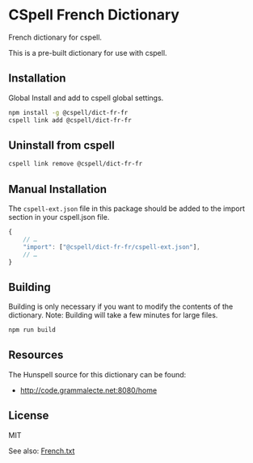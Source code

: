 # CSpell French Dictionary

French dictionary for cspell.

This is a pre-built dictionary for use with cspell.

## Installation

Global Install and add to cspell global settings.

```sh
npm install -g @cspell/dict-fr-fr
cspell link add @cspell/dict-fr-fr
```

## Uninstall from cspell

```sh
cspell link remove @cspell/dict-fr-fr
```

## Manual Installation

The `cspell-ext.json` file in this package should be added to the import section in your cspell.json file.

```javascript
{
    // …
    "import": ["@cspell/dict-fr-fr/cspell-ext.json"],
    // …
}
```

## Building

Building is only necessary if you want to modify the contents of the dictionary. Note: Building will take a few minutes for large files.

```sh
npm run build
```

## Resources

The Hunspell source for this dictionary can be found:

- http://code.grammalecte.net:8080/home

## License

MIT

See also: [French.txt](https://github.com/streetsidesoftware/cspell-dicts/blob/main/dictionaries/fr_FR/French.txt)
